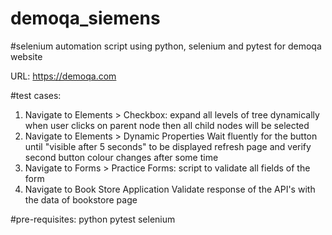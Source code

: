 # demoqa_siemens
#selenium automation script using python, selenium and pytest for demoqa website

URL: https://demoqa.com

#test cases:
1. Navigate to Elements > Checkbox:
   expand all levels of tree dynamically
   when user clicks on parent node then all child nodes will be selected
2. Navigate to Elements > Dynamic Properties
   Wait fluently for the button until "visible after 5 seconds" to be displayed
   refresh page and verify second button colour changes after some time
3. Navigate to Forms > Practice Forms:
   script to validate all fields of the form
4. Navigate to Book Store Application
   Validate response of the API's with the data of bookstore page

#pre-requisites:
python
pytest
selenium

